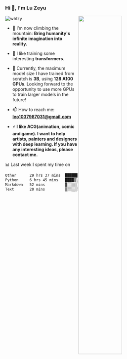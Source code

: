 ### Hi 👋, I'm Lu Zeyu

<img src="https://komarev.com/ghpvc/?username=whlzy&label=Profile%20views&color=0e75b6&style=flat" alt="whlzy" />
<img align="right" width="53%" src="https://github-readme-stats.vercel.app/api?username=whlzy&show_icons=true">

- 🔭 I’m now climbing the mountain: **Bring humanity's infinite imagination into reality.**

- 🌄 I like training some interesting **transformers**.

- 🌠 Currently, the maximum model size I have trained from scratch is **3B**, using **128 A100 GPUs**. Looking forward to the opportunity to use more GPUs to train larger models in the future!

- 📫 How to reach me: **leo1037987031@gmail.com**

- ⚡ **I like ACG(animation, comic and game). I want to help artists, painters and designers with deep learning. If you have any interesting ideas, please contact me.**

📊 Last week I spent my time on

<!--START_SECTION:waka-->

```txt
Other      29 hrs 37 mins  ███████████████████▓░░░░░   78.77 %
Python     6 hrs 45 mins   ████▒░░░░░░░░░░░░░░░░░░░░   17.98 %
Markdown   52 mins         ▓░░░░░░░░░░░░░░░░░░░░░░░░   02.32 %
Text       20 mins         ▒░░░░░░░░░░░░░░░░░░░░░░░░   00.93 %
```

<!--END_SECTION:waka-->

